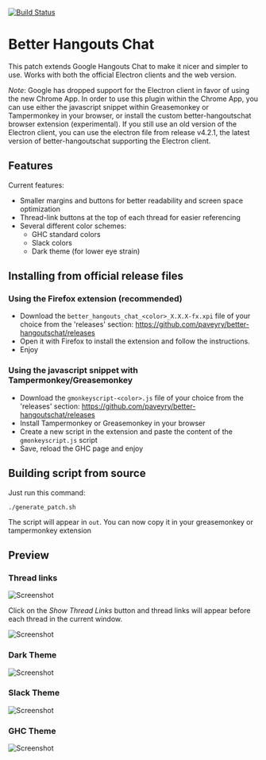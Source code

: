 [![Build Status](https://travis-ci.org/paveyry/better-hangoutschat.svg?branch=master)](https://github.com/paveyry/better-hangoutschat/releases/latest)

Better Hangouts Chat
====================================

This patch extends Google Hangouts Chat to make it nicer and simpler to use.
Works with both the official Electron clients and the web version.

*Note*: Google has dropped support for the Electron client in favor of using the new Chrome App.
In order to use this plugin within the Chrome App, you can use either the javascript snippet
within Greasemonkey or Tampermonkey in your browser, or install the custom better-hangoutschat
browser extension (experimental).
If you still use an old version of the Electron client, you can use the electron file from release
v4.2.1, the latest version of better-hangoutschat supporting the Electron client.

Features
---------

Current features: 

- Smaller margins and buttons for better readability and screen space optimization
- Thread-link buttons at the top of each thread for easier referencing
- Several different color schemes:
    - GHC standard colors
    - Slack colors
    - Dark theme (for lower eye strain)


Installing from official release files
---------------------------------------

### Using the Firefox extension (recommended)

- Download the `better_hangouts_chat_<color>_X.X.X-fx.xpi` file of your choice from the 'releases' section: <https://github.com/paveyry/better-hangoutschat/releases>
- Open it with Firefox to install the extension and follow the instructions.
- Enjoy

<!--- ### Using the Chrome extension (not signed by Google)

- Download the `chrome-<color>.zip` file of your choice from the 'releases' section: <https://github.com/paveyry/better-hangoutschat/releases>
- Unzip the archive
- In Chrome, open <chrome://extensions>
- Click "Developer mode" at the top right-hand corner
- Click "Load unpacked" and select the directory extracted from the zip archive
- Enjoy -->

### Using the javascript snippet with Tampermonkey/Greasemonkey

- Download the `gmonkeyscript-<color>.js` file of your choice from the 'releases' section: <https://github.com/paveyry/better-hangoutschat/releases>
- Install Tampermonkey or Greasemonkey in your browser
- Create a new script in the extension and paste the content of the `gmonkeyscript.js` script
- Save, reload the GHC page and enjoy


Building script from source
----------------------------

Just run this command:

    ./generate_patch.sh

The script will appear in `out`. You can now copy it in your greasemonkey or tampermonkey
extension

Preview
--------

### Thread links
![Screenshot](https://user-images.githubusercontent.com/3884900/88812353-88091500-d1af-11ea-8d3d-579cab4aa143.png)

Click on the *Show Thread Links* button and thread links will appear before each thread in the current window.

![Screenshot](https://user-images.githubusercontent.com/3884900/112030582-5247e080-8b32-11eb-8280-3fe396da923e.png)

### Dark Theme
![Screenshot](https://user-images.githubusercontent.com/3884900/63685721-01f28a80-c7f8-11e9-8522-75446596d574.png)

### Slack Theme
![Screenshot](https://user-images.githubusercontent.com/3884900/63689984-6c5cf800-c803-11e9-864e-ec578353b946.png)

### GHC Theme
![Screenshot](https://user-images.githubusercontent.com/3884900/63689983-6c5cf800-c803-11e9-8857-53326ec1d22b.png)
